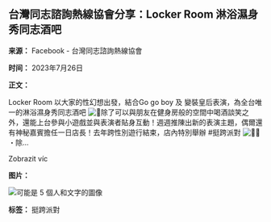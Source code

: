 ## 台灣同志諮詢熱線協會分享：Locker Room 淋浴濕身秀同志酒吧

**来源：** Facebook - 台灣同志諮詢熱線協會

**时间：** 2023年7月26日

**正文：**

Locker Room 以大家的性幻想出發，結合Go go boy 及 變裝皇后表演，為全台唯一的淋浴濕身秀同志酒吧 ![🚿](https://static.xx.fbcdn.net/images/emoji.php/v9/t12/1/16/1f6bf.png)除了可以與朋友在健身房般的空間中喝酒談笑之外，還能上台參與小遊戲並與表演者貼身互動！週週推陳出新的表演主題，偶爾還有神秘嘉賓擔任一日店長！去年跨性別遊行結束，店內特別舉辦 #挺跨派對 ![🏳️‍⚧️](https://static.xx.fbcdn.net/images/emoji.php/v9/tc0/1/16/1f3f3_200d_26a7.png)・除…

Zobrazit víc

**图片：**

![可能是 5 個人和文字的圖像](https://scontent-sjc3-1.xx.fbcdn.net/v/t39.30808-6/361647162_664454842391843_4944451095909416616_n.jpg?_nc_cat=105&ccb=1-7&_nc_sid=127cfc&_nc_ohc=0Y9biWCeqewQ7kNvgGRC-KC&_nc_oc=AdggDCnow4-aoQxBGb5gCkP8D_5Qv7LwlWaU01jdSykA4isXzbZEGOBzd14jtKHHvXk&_nc_zt=23&_nc_ht=scontent-sjc3-1.xx&_nc_gid=Aj1ssFqYr36_jV1DNkzsXog&oh=00_AYDR85zeAfA0iNX-693j04q3_nWChYacMcbbOWULgJY03A&oe=67C5EAC4)

**标签：** 挺跨派對
